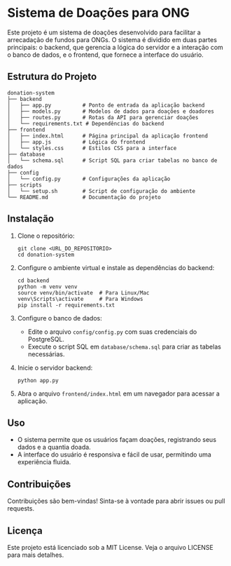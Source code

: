 # Sistema de Doações para ONG

Este projeto é um sistema de doações desenvolvido para facilitar a arrecadação de fundos para ONGs. O sistema é dividido em duas partes principais: o backend, que gerencia a lógica do servidor e a interação com o banco de dados, e o frontend, que fornece a interface do usuário.

## Estrutura do Projeto

```
donation-system
├── backend
│   ├── app.py          # Ponto de entrada da aplicação backend
│   ├── models.py       # Modelos de dados para doações e doadores
│   ├── routes.py       # Rotas da API para gerenciar doações
│   └── requirements.txt # Dependências do backend
├── frontend
│   ├── index.html      # Página principal da aplicação frontend
│   ├── app.js          # Lógica do frontend
│   └── styles.css      # Estilos CSS para a interface
├── database
│   └── schema.sql      # Script SQL para criar tabelas no banco de dados
├── config
│   └── config.py       # Configurações da aplicação
├── scripts
│   └── setup.sh        # Script de configuração do ambiente
└── README.md           # Documentação do projeto
```

## Instalação

1. Clone o repositório:
   ```
   git clone <URL_DO_REPOSITORIO>
   cd donation-system
   ```

2. Configure o ambiente virtual e instale as dependências do backend:
   ```
   cd backend
   python -m venv venv
   source venv/bin/activate  # Para Linux/Mac
   venv\Scripts\activate     # Para Windows
   pip install -r requirements.txt
   ```

3. Configure o banco de dados:
   - Edite o arquivo `config/config.py` com suas credenciais do PostgreSQL.
   - Execute o script SQL em `database/schema.sql` para criar as tabelas necessárias.

4. Inicie o servidor backend:
   ```
   python app.py
   ```

5. Abra o arquivo `frontend/index.html` em um navegador para acessar a aplicação.

## Uso

- O sistema permite que os usuários façam doações, registrando seus dados e a quantia doada.
- A interface do usuário é responsiva e fácil de usar, permitindo uma experiência fluida.

## Contribuições

Contribuições são bem-vindas! Sinta-se à vontade para abrir issues ou pull requests.

## Licença

Este projeto está licenciado sob a MIT License. Veja o arquivo LICENSE para mais detalhes.